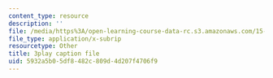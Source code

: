 ```yaml
---
content_type: resource
description: ''
file: /media/https%3A/open-learning-course-data-rc.s3.amazonaws.com/15-s12-blockchain-and-money-fall-2018/5932a5b05df8482c809d4d207f4706f9_lPD9fx8fK1k.srt
file_type: application/x-subrip
resourcetype: Other
title: 3play caption file
uid: 5932a5b0-5df8-482c-809d-4d207f4706f9
---
```

